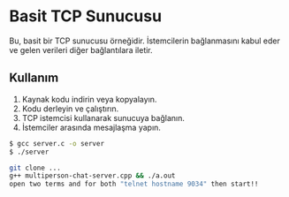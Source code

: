 # Basit TCP Sunucusu

Bu, basit bir TCP sunucusu örneğidir. İstemcilerin bağlanmasını kabul eder ve gelen verileri diğer bağlantılara iletir.

## Kullanım

1. Kaynak kodu indirin veya kopyalayın.
2. Kodu derleyin ve çalıştırın.
3. TCP istemcisi kullanarak sunucuya bağlanın.
4. İstemciler arasında mesajlaşma yapın.

```bash
$ gcc server.c -o server
$ ./server

git clone ...
g++ multiperson-chat-server.cpp && ./a.out
open two terms and for both "telnet hostname 9034" then start!!
